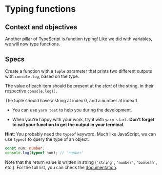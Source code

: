 # Typing functions

## Context and objectives

Another pillar of TypeScript is function typing! Like we did with variables, we will now type functions.

## Specs

Create a function with a `tuple` parameter that prints two different outputs with `console.log`, based on the type.

The value of each item should be present at the _start_ of the string, in their respective `console.log()`.

The tuple should have a string at index 0, and a number at index 1.

- You can use `yarn test` to help you during the development.

- When you're happy with your work, try it with `yarn start`. **Don't forget to call your function to get the output in your terminal**.

**Hint**: You probably need the `typeof` keyword. Much like JavaScript, we can use `typeof` to query the type of an object.

```ts
const num: number;
console.log(typeof num); // 'number'
```

Note that the return value is written in string (`'string'`, `'number'`, `'boolean'`, etc.). For the full list, you can check the [documentation](https://developer.mozilla.org/en-US/docs/Web/JavaScript/Reference/Operators/typeof).
